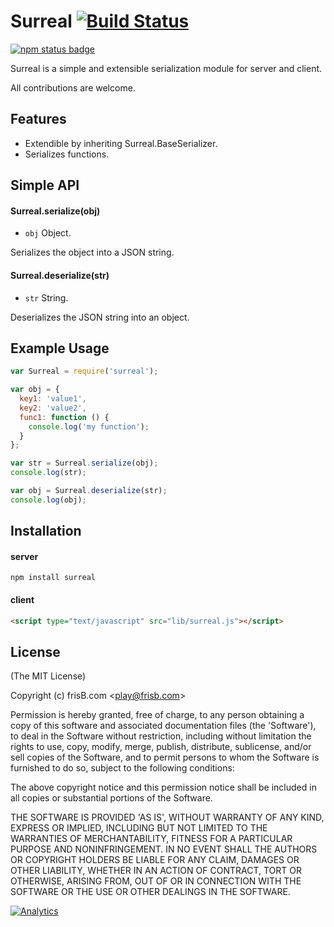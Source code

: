 # Surreal [![Build Status](https://travis-ci.org/frisb/surreal.png)](http://travis-ci.org/frisb/surreal)

[![npm status badge](https://nodei.co/npm/surreal.png?stars=true&downloads=true)](https://nodei.co/npm/surreal/)

Surreal is a simple and extensible serialization module for server and client.

All contributions are welcome.

## Features
* Extendible by inheriting Surreal.BaseSerializer.
* Serializes functions.

## Simple API

#### Surreal.serialize(obj)

* `obj` Object.

Serializes the object into a JSON string.

#### Surreal.deserialize(str)

* `str` String.

Deserializes the JSON string into an object.

## Example Usage

``` js
var Surreal = require('surreal');

var obj = {
  key1: 'value1',
  key2: 'value2',
  func1: function () {
    console.log('my function');
  }
};

var str = Surreal.serialize(obj);
console.log(str);

var obj = Surreal.deserialize(str);
console.log(obj);

```

## Installation

#### server
```
npm install surreal
```

#### client
``` html
<script type="text/javascript" src="lib/surreal.js"></script>
```

## License

(The MIT License)

Copyright (c) frisB.com &lt;play@frisb.com&gt;

Permission is hereby granted, free of charge, to any person obtaining
a copy of this software and associated documentation files (the
'Software'), to deal in the Software without restriction, including
without limitation the rights to use, copy, modify, merge, publish,
distribute, sublicense, and/or sell copies of the Software, and to
permit persons to whom the Software is furnished to do so, subject to
the following conditions:

The above copyright notice and this permission notice shall be
included in all copies or substantial portions of the Software.

THE SOFTWARE IS PROVIDED 'AS IS', WITHOUT WARRANTY OF ANY KIND,
EXPRESS OR IMPLIED, INCLUDING BUT NOT LIMITED TO THE WARRANTIES OF
MERCHANTABILITY, FITNESS FOR A PARTICULAR PURPOSE AND NONINFRINGEMENT.
IN NO EVENT SHALL THE AUTHORS OR COPYRIGHT HOLDERS BE LIABLE FOR ANY
CLAIM, DAMAGES OR OTHER LIABILITY, WHETHER IN AN ACTION OF CONTRACT,
TORT OR OTHERWISE, ARISING FROM, OUT OF OR IN CONNECTION WITH THE
SOFTWARE OR THE USE OR OTHER DEALINGS IN THE SOFTWARE.

[![Analytics](https://ga-beacon.appspot.com/UA-40562957-6/surreal/readme)](https://github.com/igrigorik/ga-beacon)
